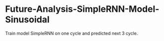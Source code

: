 # Future-Analysis-SimpleRNN-Model-Sinusoidal
Train model SimpleRNN on one cycle and predicted next 3 cycle.
